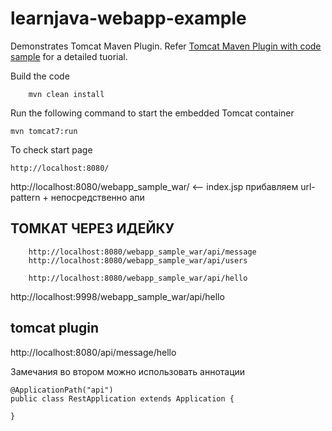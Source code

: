 # learnjava-webapp-example

Demonstrates Tomcat Maven Plugin. Refer [Tomcat Maven Plugin with code sample](https://learnjava.co.in/tomcat-maven-plugin-with-code-sample/) for a detailed tuorial.

Build the code
```
    mvn clean install
```


Run the following command to start the embedded Tomcat container
```
mvn tomcat7:run
```


To check start page 
```
http://localhost:8080/
```

http://localhost:8080/webapp_sample_war/     <-- index.jsp
прибавляем url-pattern + непосредственно апи 

## ТОМКАТ ЧЕРЕЗ ИДЕЙКУ
```
    http://localhost:8080/webapp_sample_war/api/message
    http://localhost:8080/webapp_sample_war/api/users
    
    http://localhost:8080/webapp_sample_war/api/hello
 ```

http://localhost:9998/webapp_sample_war/api/hello

## tomcat plugin 
http://localhost:8080/api/message/hello



Замечания 
во втором можно использовать аннотации
```
@ApplicationPath("api")
public class RestApplication extends Application {

}
```